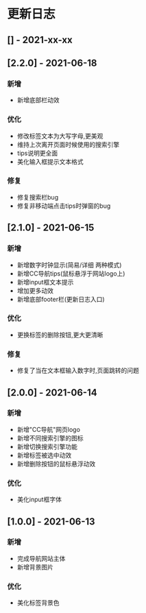 # 更新日志

## [] - 2021-xx-xx

## [2.2.0] - 2021-06-18

### 新增

* 新增底部栏动效

### 优化

* 修改标签文本为大写字母,更美观
* 维持上次离开页面时候使用的搜索引擎
* tips说明更全面
* 美化输入框提示文本格式

### 修复

* 修复搜索栏bug
* 修复非移动端点击tips时弹窗的bug

## [2.1.0] - 2021-06-15

### 新增

* 新增数字时钟显示(简易/详细 两种模式)
* 新增CC导航tips(鼠标悬浮于网站logo上)
* 新增input框文本提示
* 增加更多动效
* 新增底部footer栏(更新日志入口)

### 优化

* 更换标签的删除按钮,更大更清晰 
   
### 修复

* 修复了当在文本框输入数字时,页面跳转的问题
 
## [2.0.0] - 2021-06-14

### 新增

* 新增"CC导航"网页logo
* 新增不同搜索引擎的图标
* 新增切换搜索引擎功能
* 新增标签被选中动效
* 新增删除按钮的鼠标悬浮动效

### 优化

* 美化input框字体

## [1.0.0] - 2021-06-13

### 新增

* 完成导航网站主体
* 新增背景图片

### 优化

* 美化标签背景色
  
    





